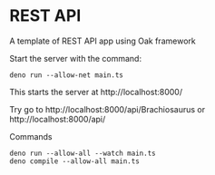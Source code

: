 # REST API

A template of REST API app using Oak framework

Start the server with the command:

```
deno run --allow-net main.ts
```

This starts the server at http://localhost:8000/

Try go to http://localhost:8000/api/Brachiosaurus or http://localhost:8000/api/


Commands
```
deno run --allow-all --watch main.ts
deno compile --allow-all main.ts
```